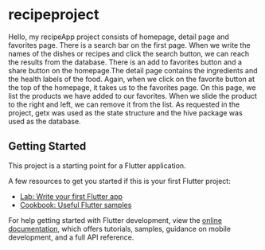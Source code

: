 # recipeproject

Hello, my recipeApp project consists of homepage, detail page and favorites page. There is a search bar on the first page. When we write the names of the dishes or recipes and click the search button, we can reach the results from the database. There is an add to favorites button and a share button on the homepage.The detail page contains the ingredients and the health labels of the food. Again, when we click on the favorite button at the top of the homepage, it takes us to the favorites page. On this page, we list the products we have added to our favorites. When we slide the product to the right and left, we can remove it from the list. As requested in the project, getx was used as the state structure and the hive package was used as the database.

## Getting Started

This project is a starting point for a Flutter application.

A few resources to get you started if this is your first Flutter project:

- [Lab: Write your first Flutter app](https://docs.flutter.dev/get-started/codelab)
- [Cookbook: Useful Flutter samples](https://docs.flutter.dev/cookbook)

For help getting started with Flutter development, view the
[online documentation](https://docs.flutter.dev/), which offers tutorials,
samples, guidance on mobile development, and a full API reference.
